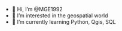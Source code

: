 - 👋 Hi, I’m @MGE1992
- 👀 I’m interested in the geospatial world
- 🌱 I’m currently learning Python, Qgis, SQL


<!---
MGE1992/MGE1992 is a ✨ special ✨ repository because its `README.md` (this file) appears on your GitHub profile.
You can click the Preview link to take a look at your changes.
--->

